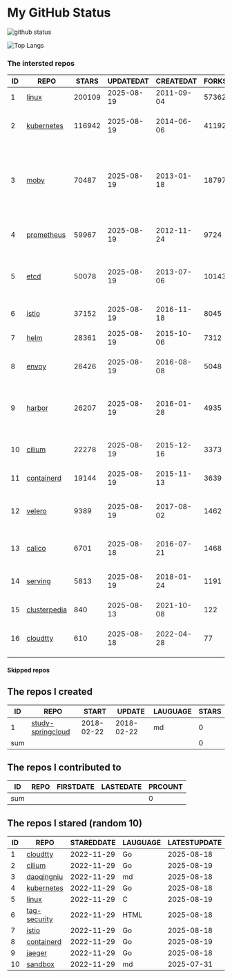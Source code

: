 # My GitHub Status

<img src="https://github-readme-stats-1.yihong0618.vercel.app/api?username=daoqingniu&show_icons=true&&&hide_title=true&count_private=true" alt="github status" />

![Top Langs](https://github-readme-stats-1.yihong0618.vercel.app/api/top-langs/?username=daoqingniu&layout=compact)

<!--START_SECTION:github_repos-->
### The intersted repos
| ID |                              REPO                               | STARS  | UPDATEDAT  | CREATEDAT  | FORKSCOUNT |                                                DESCRIPTIONS                                                |
|----|-----------------------------------------------------------------|--------|------------|------------|------------|------------------------------------------------------------------------------------------------------------|
|  1 | [linux](https://github.com/torvalds/linux)                      | 200109 | 2025-08-19 | 2011-09-04 |      57362 | Linux kernel source tree                                                                                   |
|  2 | [kubernetes](https://github.com/kubernetes/kubernetes)          | 116942 | 2025-08-19 | 2014-06-06 |      41192 | Production-Grade Container Scheduling and Management                                                       |
|  3 | [moby](https://github.com/moby/moby)                            |  70487 | 2025-08-19 | 2013-01-18 |      18797 | The Moby Project - a collaborative project for the container ecosystem to assemble container-based systems |
|  4 | [prometheus](https://github.com/prometheus/prometheus)          |  59967 | 2025-08-19 | 2012-11-24 |       9724 | The Prometheus monitoring system and time series database.                                                 |
|  5 | [etcd](https://github.com/etcd-io/etcd)                         |  50078 | 2025-08-19 | 2013-07-06 |      10143 | Distributed reliable key-value store for the most critical data of a distributed system                    |
|  6 | [istio](https://github.com/istio/istio)                         |  37152 | 2025-08-19 | 2016-11-18 |       8045 | Connect, secure, control, and observe services.                                                            |
|  7 | [helm](https://github.com/helm/helm)                            |  28361 | 2025-08-19 | 2015-10-06 |       7312 | The Kubernetes Package Manager                                                                             |
|  8 | [envoy](https://github.com/envoyproxy/envoy)                    |  26426 | 2025-08-19 | 2016-08-08 |       5048 | Cloud-native high-performance edge/middle/service proxy                                                    |
|  9 | [harbor](https://github.com/goharbor/harbor)                    |  26207 | 2025-08-19 | 2016-01-28 |       4935 | An open source trusted cloud native registry project that stores, signs, and scans content.                |
| 10 | [cilium](https://github.com/cilium/cilium)                      |  22278 | 2025-08-19 | 2015-12-16 |       3373 | eBPF-based Networking, Security, and Observability                                                         |
| 11 | [containerd](https://github.com/containerd/containerd)          |  19144 | 2025-08-19 | 2015-11-13 |       3639 | An open and reliable container runtime                                                                     |
| 12 | [velero](https://github.com/vmware-tanzu/velero)                |   9389 | 2025-08-19 | 2017-08-02 |       1462 | Backup and migrate Kubernetes applications and their persistent volumes                                    |
| 13 | [calico](https://github.com/projectcalico/calico)               |   6701 | 2025-08-18 | 2016-07-21 |       1468 | Cloud native networking and network security                                                               |
| 14 | [serving](https://github.com/knative/serving)                   |   5813 | 2025-08-19 | 2018-01-24 |       1191 | Kubernetes-based, scale-to-zero, request-driven compute                                                    |
| 15 | [clusterpedia](https://github.com/clusterpedia-io/clusterpedia) |    840 | 2025-08-13 | 2021-10-08 |        122 | The Encyclopedia of Kubernetes clusters                                                                    |
| 16 | [cloudtty](https://github.com/cloudtty/cloudtty)                |    610 | 2025-08-18 | 2022-04-28 |         77 | A Friendly Kubernetes CloudShell (Web Terminal) !                                                          |



#### Skipped repos
<!--END_SECTION:github_repos-->

<!--START_SECTION:my_github-->
## The repos I created
| ID  |                                 REPO                                 |   START    |   UPDATE   | LAUGUAGE | STARS |
|-----|----------------------------------------------------------------------|------------|------------|----------|-------|
|   1 | [study-springcloud](https://github.com/daoqingniu/study-springcloud) | 2018-02-22 | 2018-02-22 | md       |     0 |
| sum |                                                                      |            |            |          |     0 |

## The repos I contributed to
| ID  | REPO | FIRSTDATE | LASTEDATE | PRCOUNT |
|-----|------|-----------|-----------|---------|
| sum |      |           |           |       0 |

## The repos I stared (random 10)
| ID |                          REPO                          | STAREDDATE | LAUGUAGE | LATESTUPDATE |
|----|--------------------------------------------------------|------------|----------|--------------|
|  1 | [cloudtty](https://github.com/cloudtty/cloudtty)       | 2022-11-29 | Go       | 2025-08-18   |
|  2 | [cilium](https://github.com/cilium/cilium)             | 2022-11-29 | Go       | 2025-08-19   |
|  3 | [daoqingniu](https://github.com/daoqingniu/daoqingniu) | 2022-11-29 | md       | 2025-08-18   |
|  4 | [kubernetes](https://github.com/kubernetes/kubernetes) | 2022-11-29 | Go       | 2025-08-18   |
|  5 | [linux](https://github.com/torvalds/linux)             | 2022-11-29 | C        | 2025-08-19   |
|  6 | [tag-security](https://github.com/cncf/tag-security)   | 2022-11-29 | HTML     | 2025-08-18   |
|  7 | [istio](https://github.com/istio/istio)                | 2022-11-29 | Go       | 2025-08-18   |
|  8 | [containerd](https://github.com/containerd/containerd) | 2022-11-29 | Go       | 2025-08-19   |
|  9 | [jaeger](https://github.com/jaegertracing/jaeger)      | 2022-11-29 | Go       | 2025-08-18   |
| 10 | [sandbox](https://github.com/cncf/sandbox)             | 2022-11-29 | md       | 2025-07-31   |

<!--END_SECTION:my_github-->
